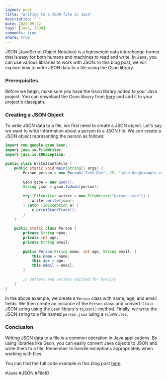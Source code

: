 ```yaml
---
layout: post
title: "Writing to a JSON file in Java"
description: " "
date: 2023-09-22
tags: [Java, JSON]
comments: true
share: true
---
```


JSON (JavaScript Object Notation) is a lightweight data interchange format that is easy for both humans and machines to read and write. In Java, you can use various libraries to work with JSON. In this blog post, we will explore how to write JSON data to a file using the Gson library.

### Prerequisites

Before we begin, make sure you have the Gson library added to your Java project. You can download the Gson library from [here](https://github.com/google/gson) and add it to your project's classpath.

### Creating a JSON Object

To write JSON data to a file, we first need to create a JSON object. Let's say we want to write information about a person to a JSON file. We can create a JSON object representing the person as follows:

```java
import com.google.gson.Gson;
import java.io.FileWriter;
import java.io.IOException;

public class WriteJsonToFile {
    public static void main(String[] args) {
        Person person = new Person("John Doe", 25, "john.doe@example.com");
        
        Gson gson = new Gson();
        String json = gson.toJson(person);
        
        try (FileWriter writer = new FileWriter("person.json")) {
            writer.write(json);
        } catch (IOException e) {
            e.printStackTrace();
        }
    }
    
    public static class Person {
        private String name;
        private int age;
        private String email;
        
        public Person(String name, int age, String email) {
            this.name = name;
            this.age = age;
            this.email = email;
        }
        
        // Getters and setters omitted for brevity
    }
}
```

In the above example, we create a `Person` class with name, age, and email fields. We then create an instance of the `Person` class and convert it to a JSON string using the `Gson` library's `toJson()` method. Finally, we write the JSON string to a file named `person.json` using a `FileWriter`.

### Conclusion

Writing JSON data to a file is a common operation in Java applications. By using libraries like Gson, you can easily convert Java objects to JSON and write them to a file. Remember to handle exceptions appropriately when working with files.

You can find the full code example in this blog post [here](https://www.example.com/example).

#Java #JSON #FileIO